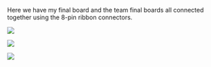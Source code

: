 Here we have my final board and the team final boards all connected together using the 8-pin ribbon connectors.

![](images/pcb.png)


![](images/backpcb.png)


![](images/teampcb.png)

